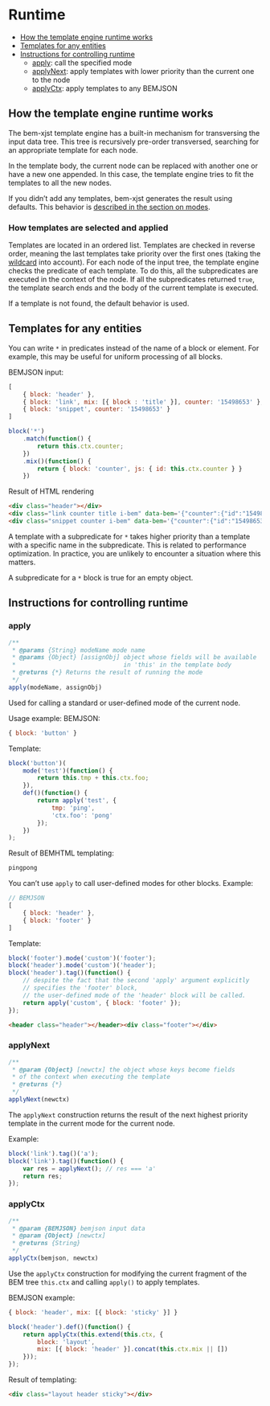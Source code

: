 # Runtime

- [How the template engine runtime works](#how-the-template-engine-runtime-works)
- [Templates for any entities](#templates-for-any-entities)
- [Instructions for controlling runtime](#Instructions-for-controlling-runtime)
  - [apply](#apply): call the specified mode
  - [applyNext](#applynext): apply templates with lower priority than the current one to the node
  - [applyCtx](#applyctx): apply templates to any BEMJSON

## How the template engine runtime works

The bem-xjst template engine has a built-in mechanism for transversing the input data tree. This tree is recursively pre-order transversed, searching for an appropriate template for each node.

In the template body, the current node can be replaced with another one or have a new one appended. In this case, the template engine tries to fit the templates to all the new nodes.

If you didn’t add any templates, bem-xjst generates the result using defaults. This behavior is [described in the section on modes](5-templates-syntax.md#body).

### How templates are selected and applied

Templates are located in an ordered list. Templates are checked in reverse order, meaning the last templates take priority over the first ones (taking the [wildcard](#templates-for-any-entities) into account). For each node of the input tree, the template engine checks the predicate of each template. To do this, all the subpredicates are executed in the context of the node. If all the subpredicates returned `true`, the template search ends and the body of the current template is executed.

If a template is not found, the default behavior is used.


## Templates for any entities

You can write `*` in predicates instead of the name of a block or element. For example, this may be useful for uniform processing of all blocks.

BEMJSON input:
```js
[
    { block: 'header' },
    { block: 'link', mix: [{ block : 'title' }], counter: '15498653' },
    { block: 'snippet', counter: '15498653' }
]
```
```js
block('*')
    .match(function() {
        return this.ctx.counter;
    })
    .mix()(function() {
        return { block: 'counter', js: { id: this.ctx.counter } }
    })
```

Result of HTML rendering
```html
<div class="header"></div>
<div class="link counter title i-bem" data-bem='{"counter":{"id":"15498653"}}'></div>
<div class="snippet counter i-bem" data-bem='{"counter":{"id":"15498653"}}'></div>
```

A template with a subpredicate for `*` takes higher priority than a template with a specific name in the subpredicate. This is related to performance optimization. In practice, you are unlikely to encounter a situation where this matters.

A subpredicate for a `*` block is true for an empty object.

## Instructions for controlling runtime

### apply
```js
/**
 * @params {String} modeName mode name
 * @params {Object} [assignObj] object whose fields will be available
 *                              in 'this' in the template body
 * @returns {*} Returns the result of running the mode
 */
apply(modeName, assignObj)
```

Used for calling a standard or user-defined mode of the current node.

Usage example: BEMJSON:
```js
{ block: 'button' }
```

Template:
```js
block('button')(
    mode('test')(function() {
        return this.tmp + this.ctx.foo;
    }),
    def()(function() {
        return apply('test', {
            tmp: 'ping',
            'ctx.foo': 'pong'
        });
    })
);
```

Result of BEMHTML templating:
```html
pingpong
```

You can’t use `apply` to call user-defined modes for other blocks. Example:
```js
// BEMJSON
[
    { block: 'header' },
    { block: 'footer' }
]
```
Template:
```js
block('footer').mode('custom')('footer');
block('header').mode('custom')('header');
block('header').tag()(function() {
    // despite the fact that the second 'apply' argument explicitly
    // specifies the 'footer' block,
    // the user-defined mode of the 'header' block will be called.
    return apply('custom', { block: 'footer' });
});
```

```html
<header class="header"></header><div class="footer"></div>
```

### applyNext
```js
/**
 * @param {Object} [newctx] the object whose keys become fields
 * of the context when executing the template
 * @returns {*}
 */
applyNext(newctx)
```

The `applyNext` construction returns the result of the next highest priority template in the current mode for the current node.

Example:

```js
block('link').tag()('a');
block('link').tag()(function() {
    var res = applyNext(); // res === 'a'
    return res;
});
```


### applyCtx
```js
/**
 * @param {BEMJSON} bemjson input data
 * @param {Object} [newctx]
 * @returns {String}
 */
applyCtx(bemjson, newctx)
```

Use the `applyCtx` construction for modifying the current fragment of the BEM tree `this.ctx` and calling `apply()` to apply templates.

BEMJSON example:
```js
{ block: 'header', mix: [{ block: 'sticky' }] }
```

```js
block('header').def()(function() {
    return applyCtx(this.extend(this.ctx, {
        block: 'layout',
        mix: [{ block: 'header' }].concat(this.ctx.mix || [])
    }));
});
```
Result of templating:
```html
<div class="layout header sticky"></div>
```
